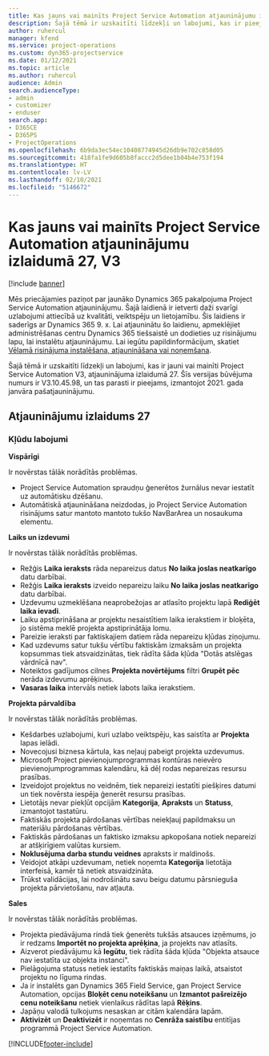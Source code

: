 ```yaml
---
title: Kas jauns vai mainīts Project Service Automation atjauninājumu izlaidumā 27, V3
description: Šajā tēmā ir uzskaitīti līdzekļi un labojumi, kas ir pieejami Project Service Automation atjauninājumu izlaidumā 27, V3.
author: ruhercul
manager: kfend
ms.service: project-operations
ms.custom: dyn365-projectservice
ms.date: 01/12/2021
ms.topic: article
ms.author: ruhercul
audience: Admin
search.audienceType:
- admin
- customizer
- enduser
search.app:
- D365CE
- D365PS
- ProjectOperations
ms.openlocfilehash: 6b9da3ec54ec10408774945d26db9e702c858d05
ms.sourcegitcommit: 418fa1fe9d605b8faccc2d5dee1b04b4e753f194
ms.translationtype: HT
ms.contentlocale: lv-LV
ms.lasthandoff: 02/10/2021
ms.locfileid: "5146672"
---
```

# <a name="whats-new-or-changed-in-project-service-automation-update-release-27-v3"></a>Kas jauns vai mainīts Project Service Automation atjauninājumu izlaidumā 27, V3

[!include [banner](../includes/psa-now-project-operations.md)]

Mēs priecājamies paziņot par jaunāko Dynamics 365 pakalpojuma Project Service Automation atjauninājumu. Šajā laidienā ir ietverti daži svarīgi uzlabojumi attiecībā uz kvalitāti, veiktspēju un lietojamību. Šis laidiens ir saderīgs ar Dynamics 365 9. x. Lai atjauninātu šo laidienu, apmeklējiet administrēšanas centru Dynamics 365 tiešsaistē un dodieties uz risinājumu lapu, lai instalētu atjauninājumu. Lai iegūtu papildinformācijum, skatiet [Vēlamā risinājuma instalēšana, atjaunināšana vai noņemšana](https://docs.microsoft.com/power-platform/admin/install-remove-preferred-solution).

Šajā tēmā ir uzskaitīti līdzekļi un labojumi, kas ir jauni vai mainīti Project Service Automation V3, atjauninājuma izlaidumā 27. Šīs versijas būvējuma numurs ir V3.10.45.98, un tas parasti ir pieejams, izmantojot 2021. gada janvāra pašatjauninājumu.

## <a name="update-release-27"></a>Atjauninājumu izlaidums 27

### <a name="bug-fixes"></a>Kļūdu labojumi

**Vispārīgi**

Ir novērstas tālāk norādītās problēmas.

- Project Service Automation spraudņu ģenerētos žurnālus nevar iestatīt uz automātisku dzēšanu.
- Automātiskā atjaunināšana neizdodas, jo Project Service Automation risinājums satur mantoto mantoto tukšo NavBarArea un nosaukuma elementu.

**Laiks un izdevumi**

Ir novērstas tālāk norādītās problēmas.

- Režģis **Laika ieraksts** rāda nepareizus datus **No laika joslas neatkarīgo** datu darbībai.
- Režģis **Laika ieraksts** izveido nepareizu laiku **No laika joslas neatkarīgo** datu darbībai.
- Uzdevumu uzmeklēšana neaprobežojas ar atlasīto projektu lapā **Rediģēt laika ievadi**.
- Laiku apstiprināšana ar projektu nesaistītiem laika ierakstiem ir bloķēta, jo sistēma meklē projekta apstiprinātāja lomu.
- Pareizie ieraksti par faktiskajiem datiem rāda nepareizu kļūdas ziņojumu.
- Kad uzdevums satur tukšu vērtību faktiskām izmaksām un projekta kopsummas tiek atsvaidzinātas, tiek rādīta šāda kļūda "Dotās atslēgas vārdnīcā nav".
- Noteiktos gadījumos cilnes **Projekta novērtējums** filtri **Grupēt pēc** nerāda izdevumu aprēķinus.
- **Vasaras laika** intervāls netiek labots laika ierakstiem.

**Projekta pārvaldība**

Ir novērstas tālāk norādītās problēmas.

- Kešdarbes uzlabojumi, kuri uzlabo veiktspēju, kas saistīta ar **Projekta** lapas ielādi.
- Novecojusi biznesa kārtula, kas neļauj pabeigt projekta uzdevumus.
- Microsoft Project pievienojumprogrammas kontūras neievēro pievienojumprogrammas kalendāru, kā dēļ rodas nepareizas resursu prasības.
- Izveidojot projektus no veidnēm, tiek nepareizi iestatīti piešķires datumi un tiek novērsta iespēja ģenerēt resursu prasības.
- Lietotājs nevar piekļūt opcijām **Kategorija**, **Apraksts** un **Statuss**, izmantojot tastatūru.
- Faktiskās projekta pārdošanas vērtības neiekļauj papildmaksu un materiālu pārdošanas vērtības.
- Faktiskās pārdošanas un faktisko izmaksu apkopošana notiek nepareizi ar atšķirīgiem valūtas kursiem.
- **Noklusējuma darba stundu veidnes** apraksts ir maldinošs.
- Veidojot atkāpi uzdevumam, netiek noņemta **Kategorija** lietotāja interfeisā, kamēr tā netiek atsvaidzināta.
- Trūkst validācijas, lai nodrošinātu savu beigu datumu pārsnieguša projekta pārvietošanu, nav atļauta.

**Sales**

Ir novērstas tālāk norādītās problēmas.

- Projekta piedāvājuma rindā tiek ģenerēts tukšās atsauces izņēmums, jo ir redzams **Importēt no projekta aprēķina**, ja projekts nav atlasīts.
- Aizverot piedāvājumu kā **Iegūtu**, tiek rādīta šāda kļūda "Objekta atsauce nav iestatīta uz objekta instanci".
- Pielāgojuma statuss netiek iestatīts faktiskās maiņas laikā, atsaistot projektu no līguma rindas.
- Ja ir instalēts gan Dynamics 365 Field Service, gan Project Service Automation, opcijas **Bloķēt cenu noteikšanu** un **Izmantot pašreizējo cenu noteikšanu** netiek vienlaikus rādītas lapā **Rēķins**.
- Japāņu valodā tulkojums nesaskan ar citām kalendāra lapām.
- **Aktivizēt** un **Deaktivizēt** ir noņemtas no **Cenrāža saistību** entitījas programmā Project Service Automation.


[!INCLUDE[footer-include](../includes/footer-banner.md)]